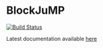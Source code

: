 # BlockJuMP

[![Build Status](https://travis-ci.org/guilorjo/BlockJuMP.jl.svg?branch=master)](https://travis-ci.org/guilorjo/BlockJuMP.jl)


Latest documentation available [here](https://realopt.github.io/BlockJuMP.jl/latest/)
